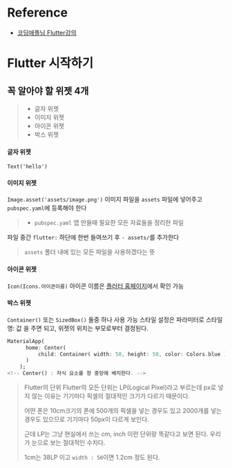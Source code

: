# Reference

- [코딩애플님 Flutter강의]()

# Flutter 시작하기

## 꼭 알아야 할 위젯 4개

> - 글자 위젯
> - 이미지 위젯
> - 아이콘 위젯
> - 박스 위젯

#### 글자 위젯

`Text('hello')`

#### 이미지 위젯

`Image.asset('assets/image.png')`
이미지 파일을 `assets` 파일에 넣어주고 `pubspec.yaml`에 등록해야 한다

> - `pubspec.yaml`
>   앱 만들때 필요한 모든 자료들을 정리한 파일

파일 중간 `flutter:` 하단에 한번 들여쓰기 후 `- assets/`를 추가한다

> `assets` 폴더 내에 있는 모든 파일을 사용하겠다는 뜻

#### 아이콘 위젯

`Icon(Icons.아이콘이름)`
아이콘 이름은 [플러터 홈페이지](https://api.flutter.dev/flutter/material/Icons-class.html)에서 확인 가능

#### 박스 위젯

`Container()` 또는 `SizedBox()` 둘중 하나 사용 가능
스타일 설정은 파라미터로 스타일명: 값 을 주면 되고, 위젯의 위치는 부모로부터 결정된다.

```dart
MaterialApp(
      home: Center(
          child: Container( width: 50, height: 50, color: Colors.blue )
      )
    );
<!-- Center() : 자식 요소를 정 중앙에 배치한다. -->
```

> Flutter의 단위
> Flutter의 모든 단위는 LP(Logical Pixel)라고 부르는데 px로 넣지 않는 이유는 기기마다 픽셀의 절대적인 크기가 다르기 때문이다.
>
> 어떤 폰은 10cm크기의 폰에 500개의 픽셀을 넣는 경우도 있고 2000개를 넣는 경우도 있으므로 기기마다 50px이 다르게 보인다.
>
> 근데 LP는 그냥 현실에서 쓰는 cm, inch 이런 단위랑 똑같다고 보면 된다.
> 우리가 눈으로 보는 절대적인 수치다.
>
> 1cm는 38LP 이고 `width : 50`이면 1.2cm 정도 된다.
